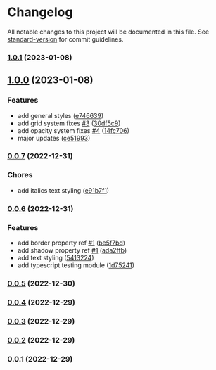 # Changelog

All notable changes to this project will be documented in this file. See [standard-version](https://github.com/conventional-changelog/standard-version) for commit guidelines.

### [1.0.1](https://github.com/mokkapps/changelog-generator-demo/compare/v1.0.0...v1.0.1) (2023-01-08)

## [1.0.0](https://github.com/mokkapps/changelog-generator-demo/compare/v0.0.7...v1.0.0) (2023-01-08)


### Features

* add general styles ([e746639](https://github.com/mokkapps/changelog-generator-demo/commits/e7466399b30bb5ac7b27a9088aec2b1ac8ded337))
* add grid system fixes [#3](https://github.com/atorial/atoria-css/issues/3) ([30df5c9](https://github.com/mokkapps/changelog-generator-demo/commits/30df5c94c888981f21eaedf39aca17dabeb6d659))
* add opacity system fixes [#4](https://github.com/atorial/atoria-css/issues/4) ([14fc706](https://github.com/mokkapps/changelog-generator-demo/commits/14fc706c9e7fd0d1722c5dc193881416f34bf5fb))
* major updates ([ce51993](https://github.com/mokkapps/changelog-generator-demo/commits/ce51993861e98df8b159780123afa013465fd35a))

### [0.0.7](https://github.com/mokkapps/changelog-generator-demo/compare/v0.0.6...v0.0.7) (2022-12-31)


### Chores

* add italics text styling ([e91b7f1](https://github.com/mokkapps/changelog-generator-demo/commits/e91b7f1aed96edb93a9402c3bd99c428d93ad53e))

### [0.0.6](https://github.com/mokkapps/changelog-generator-demo/compare/v0.0.5...v0.0.6) (2022-12-31)


### Features

* add border property ref [#1](https://github.com/atorial/atoria-css/issues/1) ([be5f7bd](https://github.com/mokkapps/changelog-generator-demo/commits/be5f7bd0adaf8ea38e0fed1c16e30dc8dd7d5de4))
* add shadow property ref [#1](https://github.com/atorial/atoria-css/issues/1) ([ada2ffb](https://github.com/mokkapps/changelog-generator-demo/commits/ada2ffb420a0362cea9da7a46b198d7334f3268a))
* add text styling ([5413224](https://github.com/mokkapps/changelog-generator-demo/commits/5413224fa4e7d5a381557202c71588a9ead65828))
* add typescript testing module ([1d75241](https://github.com/mokkapps/changelog-generator-demo/commits/1d75241b9d49718e0c15e5b836effd63e1edd64c))

### [0.0.5](https://github.com/mokkapps/changelog-generator-demo/compare/v0.0.4...v0.0.5) (2022-12-30)

### [0.0.4](https://github.com/mokkapps/changelog-generator-demo/compare/v0.0.3...v0.0.4) (2022-12-29)

### [0.0.3](https://github.com/mokkapps/changelog-generator-demo/compare/v0.0.2...v0.0.3) (2022-12-29)

### [0.0.2](https://github.com/mokkapps/changelog-generator-demo/compare/v0.0.1...v0.0.2) (2022-12-29)

### 0.0.1 (2022-12-29)
